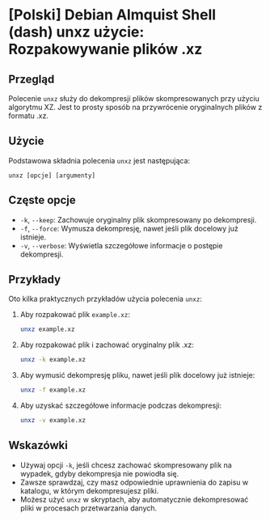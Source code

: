 # [Polski] Debian Almquist Shell (dash) unxz użycie: Rozpakowywanie plików .xz

## Przegląd
Polecenie `unxz` służy do dekompresji plików skompresowanych przy użyciu algorytmu XZ. Jest to prosty sposób na przywrócenie oryginalnych plików z formatu .xz.

## Użycie
Podstawowa składnia polecenia `unxz` jest następująca:

```
unxz [opcje] [argumenty]
```

## Częste opcje
- `-k`, `--keep`: Zachowuje oryginalny plik skompresowany po dekompresji.
- `-f`, `--force`: Wymusza dekompresję, nawet jeśli plik docelowy już istnieje.
- `-v`, `--verbose`: Wyświetla szczegółowe informacje o postępie dekompresji.

## Przykłady
Oto kilka praktycznych przykładów użycia polecenia `unxz`:

1. Aby rozpakować plik `example.xz`:
   ```bash
   unxz example.xz
   ```

2. Aby rozpakować plik i zachować oryginalny plik .xz:
   ```bash
   unxz -k example.xz
   ```

3. Aby wymusić dekompresję pliku, nawet jeśli plik docelowy już istnieje:
   ```bash
   unxz -f example.xz
   ```

4. Aby uzyskać szczegółowe informacje podczas dekompresji:
   ```bash
   unxz -v example.xz
   ```

## Wskazówki
- Używaj opcji `-k`, jeśli chcesz zachować skompresowany plik na wypadek, gdyby dekompresja nie powiodła się.
- Zawsze sprawdzaj, czy masz odpowiednie uprawnienia do zapisu w katalogu, w którym dekompresujesz pliki.
- Możesz użyć `unxz` w skryptach, aby automatycznie dekompresować pliki w procesach przetwarzania danych.